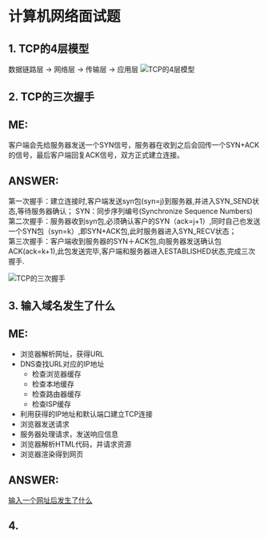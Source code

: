# 计算机网络面试题
## 1. TCP的4层模型  
数据链路层 -> 网络层 -> 传输层 -> 应用层
![TCP的4层模型](https://img-blog.csdn.net/20180930155137505?watermark/2/text/aHR0cHM6Ly9ibG9nLmNzZG4ubmV0L2NzZG5fa291/font/5a6L5L2T/fontsize/400/fill/I0JBQkFCMA==/dissolve/70)  

## 2. TCP的三次握手  

ME:
---  
客户端会先给服务器发送一个SYN信号，服务器在收到之后会回传一个SYN+ACK的信号，最后客户端回复ACK信号，双方正式建立连接。  

ANSWER:  
---  
第一次握手：建立连接时,客户端发送syn包(syn=j)到服务器,并进入SYN_SEND状态,等待服务器确认； SYN：同步序列编号(Synchronize Sequence Numbers)  
第二次握手：服务器收到syn包,必须确认客户的SYN（ack=j+1）,同时自己也发送一个SYN包（syn=k）,即SYN+ACK包,此时服务器进入SYN_RECV状态；   
第三次握手：客户端收到服务器的SYN＋ACK包,向服务器发送确认包ACK(ack=k+1),此包发送完毕,客户端和服务器进入ESTABLISHED状态,完成三次握手.

![TCP的三次握手](http://blog.chinaunix.net/attachment/201304/8/22312037_1365405910EROI.png)  

## 3. 输入域名发生了什么  

ME:  
---
+ 浏览器解析网址，获得URL  
+ DNS查找URL对应的IP地址  
    + 检查浏览器缓存  
    + 检查本地缓存
    + 检查路由器缓存
    + 检查ISP缓存
+ 利用获得的IP地址和默认端口建立TCP连接
+ 浏览器发送请求
+ 服务器处理请求，发送响应信息
+ 浏览器解析HTML代码，并请求资源
+ 浏览器渲染得到网页

ANSWER:  
---  
[输入一个网址后发生了什么](https://blog.csdn.net/kongmin_123/article/details/82555936)  

## 4. 